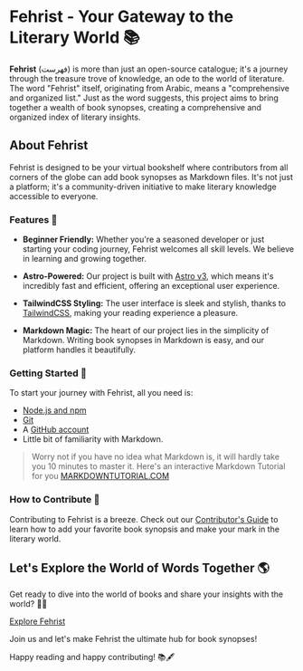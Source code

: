 # Fehrist - Your Gateway to the Literary World 📚

**Fehrist** (فهرست) is more than just an open-source catalogue; it's a journey through the treasure trove of knowledge, an ode to the world of literature. The word "Fehrist" itself, originating from Arabic, means a "comprehensive and organized list." Just as the word suggests, this project aims to bring together a wealth of book synopses, creating a comprehensive and organized index of literary insights.

## About Fehrist

Fehrist is designed to be your virtual bookshelf where contributors from all corners of the globe can add book synopses as Markdown files. It's not just a platform; it's a community-driven initiative to make literary knowledge accessible to everyone.

### Features 🚀

- **Beginner Friendly:** Whether you're a seasoned developer or just starting your coding journey, Fehrist welcomes all skill levels. We believe in learning and growing together.

- **Astro-Powered:** Our project is built with [Astro v3](https://astro.build/), which means it's incredibly fast and efficient, offering an exceptional user experience.

- **TailwindCSS Styling:** The user interface is sleek and stylish, thanks to [TailwindCSS](https://tailwindcss.com/), making your reading experience a pleasure.

- **Markdown Magic:** The heart of our project lies in the simplicity of Markdown. Writing book synopses in Markdown is easy, and our platform handles it beautifully.

### Getting Started 🌟
To start your journey with Fehrist, all you need is:
- [Node.js and npm](https://nodejs.org/)
- [Git](https://git-scm.com/)
- A [GitHub account](https://github.com/)
- Little bit of familiarity with Markdown.

> Worry not if you have no idea what Markdown is, it will hardly take you 10 minutes to master it.  Here's an interactive Markdown Tutorial for you [MARKDOWNTUTORIAL.COM](https://www.markdowntutorial.com/)

### How to Contribute 📝
Contributing to Fehrist is a breeze. Check out our [Contributor's Guide](CONTRIBUTING.md) to learn how to add your favorite book synopsis and make your mark in the literary world.

## Let's Explore the World of Words Together 🌎

Get ready to dive into the world of books and share your insights with the world? 📖✨

[Explore Fehrist](https://fehrist.vercel.app)

Join us and let's make Fehrist the ultimate hub for book synopses!

Happy reading and happy contributing! 📚🖋️
